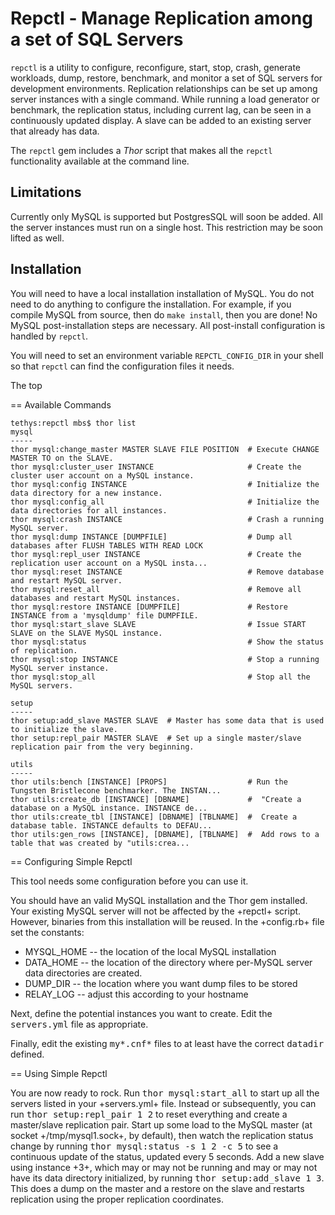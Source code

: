 # Repctl - Manage Replication among a set of SQL Servers 

 `repctl` is a utility to configure, reconfigure, start, stop, crash, generate
 workloads, dump, restore, benchmark, and monitor a set of SQL servers for
 development environments.  Replication relationships can be set up among server
 instances with a single command. While running a load generator or benchmark,
 the replication status, including current lag, can be seen in a continuously
 updated display. A slave can be added to an existing server that already has
 data.

The `repctl` gem includes a _Thor_ script that makes all the `repctl`
functionality available at the command line.

## Limitations

Currently only MySQL is supported but PostgresSQL will soon be added.  All the
server instances must run on a single host.  This restriction may be soon lifted
as well.

## Installation

You will need to have a local installation installation of MySQL.  You do not
need to do anything to configure the installation.  For example, if you compile
MySQL from source, then do `make install`, then you are done!  No MySQL
post-installation steps are necessary.  All post-install configuration is
handled by `repctl`.

You will need to set an environment variable `REPCTL_CONFIG_DIR` in your shell
so that `repctl` can find the configuration files it needs.  

The top

== Available Commands

    tethys:repctl mbs$ thor list
    mysql
    -----
    thor mysql:change_master MASTER SLAVE FILE POSITION  # Execute CHANGE MASTER TO on the SLAVE.
    thor mysql:cluster_user INSTANCE                     # Create the cluster user account on a MySQL instance.
    thor mysql:config INSTANCE                           # Initialize the data directory for a new instance.
    thor mysql:config_all                                # Initialize the data directories for all instances.           
    thor mysql:crash INSTANCE                            # Crash a running MySQL server.
    thor mysql:dump INSTANCE [DUMPFILE]                  # Dump all databases after FLUSH TABLES WITH READ LOCK             
    thor mysql:repl_user INSTANCE                        # Create the replication user account on a MySQL insta...
    thor mysql:reset INSTANCE                            # Remove database and restart MySQL server.
    thor mysql:reset_all                                 # Remove all databases and restart MySQL instances.          
    thor mysql:restore INSTANCE [DUMPFILE]               # Restore INSTANCE from a 'mysqldump' file DUMPFILE.
    thor mysql:start_slave SLAVE                         # Issue START SLAVE on the SLAVE MySQL instance.
    thor mysql:status                                    # Show the status of replication.
    thor mysql:stop INSTANCE                             # Stop a running MySQL server instance.
    thor mysql:stop_all                                  # Stop all the MySQL servers.

    setup
    -----
    thor setup:add_slave MASTER SLAVE  # Master has some data that is used to initialize the slave.
    thor setup:repl_pair MASTER SLAVE  # Set up a single master/slave replication pair from the very beginning.

    utils
    -----
    thor utils:bench [INSTANCE] [PROPS]                  # Run the Tungsten Bristlecone benchmarker. The INSTAN...
    thor utils:create_db [INSTANCE] [DBNAME]             #  "Create a database on a MySQL instance. INSTANCE de...
    thor utils:create_tbl [INSTANCE] [DBNAME] [TBLNAME]  #  Create a database table. INSTANCE defaults to DEFAU...
    thor utils:gen_rows [INSTANCE], [DBNAME], [TBLNAME]  #  Add rows to a table that was created by "utils:crea...

== Configuring Simple Repctl

This tool needs some configuration before you can use it.

You should have an valid MySQL installation and the Thor gem installed.  Your existing MySQL server will not be affected by the +repctl+ script.  However, binaries from this installation will be reused.  In the +config.rb+ file set the constants:

* MYSQL_HOME -- the location of the local MySQL installation
* DATA_HOME -- the location of the directory where per-MySQL server data directories are created.
* DUMP_DIR -- the location where you want dump files to be stored
* RELAY_LOG -- adjust this according to your hostname

Next, define the potential instances you want to create.  Edit the <tt>servers.yml</tt> file as appropriate.

Finally, edit the existing <tt>my*.cnf*</tt> files to at least have the correct <tt>datadir</tt> defined.

== Using Simple Repctl

You are now ready to rock.  Run <tt>thor mysql:start_all</tt> to start up all the servers listed in your +servers.yml+ file. Instead or subsequently, you can run <tt>thor setup:repl_pair 1 2</tt> to reset everything and create a master/slave replication pair. Start up some load to the MySQL master (at socket +/tmp/mysql1.sock+, by default), then watch the replication status change by running <tt>thor mysql:status -s 1 2 -c 5</tt> to see a continuous update of the status, updated every 5 seconds.  Add a new slave using instance +3+, which may or may not be running and may or may not have its data directory initialized, by running <tt>thor setup:add_slave 1 3</tt>.  This does a dump on the master and a restore on the slave and restarts replication using the proper replication coordinates.

